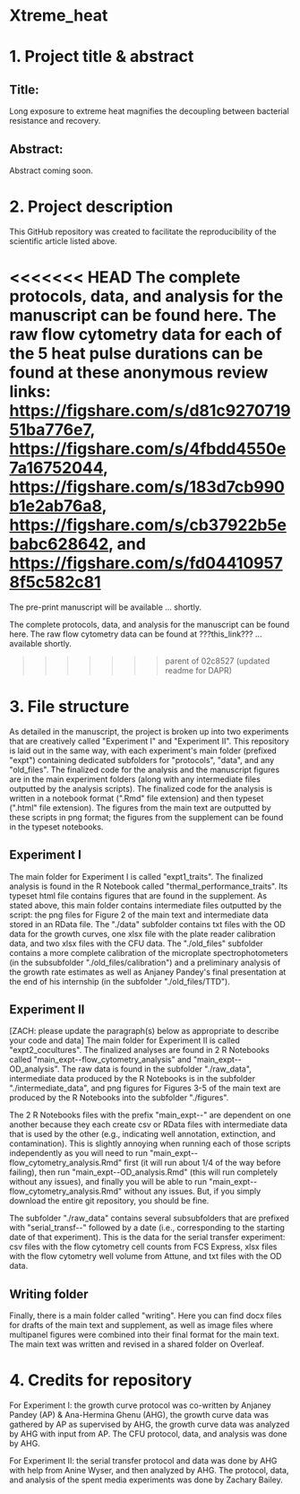 # Xtreme_heat

# 1. Project title & abstract

## Title:

Long exposure to extreme heat magnifies the decoupling between bacterial resistance and recovery.

## Abstract:

Abstract coming soon.

# 2. Project description

This GitHub repository was created to facilitate the reproducibility of the scientific article listed above.

<<<<<<< HEAD
The complete protocols, data, and analysis for the manuscript can be found here. The raw flow cytometry data for each of the 5 heat pulse durations can be found at these anonymous review links: https://figshare.com/s/d81c927071951ba776e7, https://figshare.com/s/4fbdd4550e7a16752044, https://figshare.com/s/183d7cb990b1e2ab76a8, https://figshare.com/s/cb37922b5ebabc628642, and https://figshare.com/s/fd044109578f5c582c81
=======
The pre-print manuscript will be available ... shortly.

The complete protocols, data, and analysis for the manuscript can be found here. The raw flow cytometry data can be found at ???this_link??? ... available shortly.
>>>>>>> parent of 02c8527 (updated readme for DAPR)

# 3. File structure

As detailed in the manuscript, the project is broken up into two experiments that are creatively called "Experiment I" and "Experiment II". This repository is laid out in the same way, with each experiment's main folder (prefixed "expt") containing dedicated subfolders for "protocols", "data", and any "old_files". The finalized code for the analysis and the manuscript figures are in the main experiment folders (along with any intermediate files outputted by the analysis scripts). The finalized code for the analysis is written in a notebook format (".Rmd" file extension) and then typeset (".html" file extension). The figures from the main text are outputted by these scripts in png format; the figures from the supplement can be found in the typeset notebooks.

## Experiment I

The main folder for Experiment I is called "expt1_traits". The finalized analysis is found in the R Notebook called "thermal_performance_traits". Its typeset html file contains figures that are found in the supplement. As stated above, this main folder contains intermediate files outputted by the script: the png files for Figure 2 of the main text and intermediate data stored in an RData file. The "./data" subfolder contains txt files with the OD data for the growth curves, one xlsx file with the plate reader calibration data, and two xlsx files with the CFU data. The "./old_files" subfolder contains a more complete calibration of the microplate spectrophotometers (in the subsubfolder "./old_files/calibration") and a preliminary analysis of the growth rate estimates as well as Anjaney Pandey's final presentation at the end of his internship (in the subfolder "./old_files/TTD").

## Experiment II

[ZACH: please update the paragraph(s) below as appropriate to describe your code and data]
The main folder for Experiment II is called "expt2_cocultures". The finalized analyses are found in 2 R Notebooks called "main_expt--flow_cytometry_analysis" and "main_expt--OD_analysis". The raw data is found in the subfolder "./raw_data", intermediate data produced by the R Notebooks is in the subfolder "./intermediate_data", and png figures for Figures 3-5 of the main text are produced by the R Notebooks into the subfolder "./figures".

The 2 R Notebooks files with the prefix "main_expt--" are dependent on one another because they each create csv or RData files with intermediate data that is used by the other (e.g., indicating well annotation, extinction, and contamination). This is slightly annoying when running each of those scripts independently as you will need to run "main_expt--flow_cytometry_analysis.Rmd" first (it will run about 1/4 of the way before failing), then run "main_expt--OD_analysis.Rmd" (this will run completely without any issues), and finally you will be able to run "main_expt--flow_cytometry_analysis.Rmd" without any issues. But, if you simply download the entire git repository, you should be fine.

The subfolder "./raw_data" contains several subsubfolders that are prefixed with "serial_transf--" followed by a date (i.e., corresponding to the starting date of that experiment). This is the data for the serial transfer experiment: csv files with the flow cytometry cell counts from FCS Express, xlsx files with the flow cytometry well volume from Attune, and txt files with the OD data.

## Writing folder

Finally, there is a main folder called "writing". Here you can find docx files for drafts of the main text and supplement, as well as image files where multipanel figures were combined into their final format for the main text. The main text was written and revised in a shared folder on Overleaf.

# 4. Credits for repository

For Experiment I: the growth curve protocol was co-written by Anjaney Pandey (AP) & Ana-Hermina Ghenu (AHG), the growth curve data was gathered by AP as supervised by AHG, the growth curve data was analyzed by AHG with input from AP. The CFU protocol, data, and analysis was done by AHG.

For Experiment II: the serial transfer protocol and data was done by AHG with help from Anine Wyser, and then analyzed by AHG. The protocol, data, and analysis of the spent media experiments was done by Zachary Bailey. 
